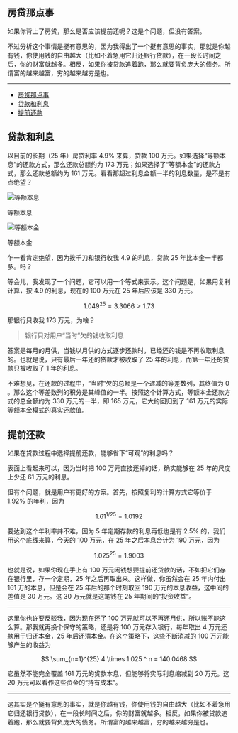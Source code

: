 ## 房贷那点事

如果你背上了房贷，那么是否应该提前还呢？这是个问题，但没有答案。

不过分析这个事情是挺有意思的，因为我得出了一个挺有意思的事实，那就是你越有钱，你使用钱的自由越大（比如不着急用它归还银行贷款），在一段长时间之后，你的财富就越多。相反，如果你被贷款追着跑，那么就要背负庞大的债务。所谓富的越来越富，穷的越来越穷是也。

---

-   [房贷那点事](#房贷那点事)
-   [贷款和利息](#贷款和利息)
-   [提前还款](#提前还款)

## 贷款和利息

以目前的长期（25 年）房贷利率 4.9% 来算，贷款 100 万元。如果选择“等额本息”的还款方式，那么还款总额约为 173 万元；如果选择了“等额本金”的还款方式，那么还款总额约为 161 万元。看看那超过利息金额一半的利息数量，是不是有点绝望？

![等额本息](%E6%88%BF%E8%B4%B7%E9%82%A3%E7%82%B9%E4%BA%8B%2027753a04ea604a2fa435c14c15c94344/Snipaste_2022-08-24_18-32-37.png)

等额本息

![等额本金](%E6%88%BF%E8%B4%B7%E9%82%A3%E7%82%B9%E4%BA%8B%2027753a04ea604a2fa435c14c15c94344/Snipaste_2022-08-24_18-32-15.png)

等额本金

乍一看肯定绝望，因为挨千刀和银行收我 4.9 的利息，贷款 25 年比本金一半都多。吗？

等会儿，我发现了一个问题，它可以用一个等式来表示。这个问题是，如果用复利计算，按 4.9 的利息，现在的 100 万元在 25 年后应该是 330 万元。

$$
1.049 ^ {25} = 3.3066 > 1.73
$$

那银行只收我 173 万元，为啥？

> 银行只对用户“当时”欠的钱收取利息

答案是每月的月供，当钱以月供的方式逐步还款时，已经还的钱是不再收取利息的。也就是说，只有最后一年还的贷款才被收取了 25 年的利息，而第一年还的贷款只被收取了 1 年的利息。

不难想见，在还款的过程中，“当时”欠的总额是一个递减的等差数列，其终值为 0 。那么这个等差数列的积分是其峰值的一半。按照这个计算方式，等额本金还款方式的总金额约为 330 万元的一半，即 165 万元，它大约回归到了 161 万元的实际等额本金模式的真实还款值。

## 提前还款

如果在贷款过程中选择提前还款，能够省下“可观”的利息吗？

表面上看起来可以，因为当时把 100 万元直接还掉的话，确实能够在 25 年的尺度上少还 61 万元的利息。

但有个问题，就是用户有更好的方案。首先，按照复利的计算方式它等价于 1.92% 的年利，因为

$$
1.61 ^ {1/25} = 1.0192
$$

要达到这个年利率并不难，因为 5 年定期存款的利息再低也是有 2.5% 的，我们用这个底线来算，今天的 100 万元，在 25 年之后本息合计为 190 万元，因为

$$
1.025 ^ {25} = 1.9003
$$

也就是说，如果你现在手上有 100 万元闲钱想要提前还贷款的话，不如把它们存在银行里，存一个定期，25 年之后再取出来。这样做，你虽然会在 25 年内付出 161 万的本息，但是会在 25 年后的那个时刻取回 190 万元的本息收益，这中间的差值是 30 万元。这 30 万元就是这笔钱在 25 年期间的“投资收益”。

---

这里你也许要反驳我，因为现在还了 100 万元就可以不再还月供，所以账不能这么算。那我就再换个保守的策略，还是将 100 万元存入银行，每年取出 4 万元还款用于归还本金，25 年后还清本金。在这个策略下，这些不断消减的 100 万元能够产生的收益为

$$
\sum_{n=1}^{25} 4 \times 1.025 ^ n = 140.0468
$$

它虽然不能完全覆盖 161 万元的贷款本息，但能够将实际利息缩减到 20 万元。这 20 万元可以看作这些资金的“持有成本”。

---

这其实是个挺有意思的事实，就是你越有钱，你使用钱的自由越大（比如不着急用它归还银行贷款），在一段长时间之后，你的财富就越多。相反，如果你被贷款追着跑，那么就要背负庞大的债务。所谓富的越来越富，穷的越来越穷是也。
